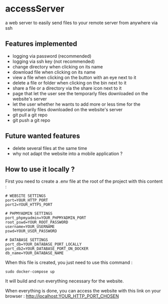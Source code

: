 # accessServer

a web server to easily send files to your remote server from anywhere via ssh

## Features implemented
- logging via password (recommended)
- logging via ssh key (not recommended)
- change directory when clicking on its name
- download file when clicking on its name
- view a file when clicking on the button with an eye next to it
- delete a file or folder when clicking on the bin next to it
- share a file or a directory via the share icon next to it
- page that let the user see the temporarly files downloaded on the website's server
- let the user whether he wants to add more or less time for the temporarily files downloaded on the website's server
- git pull a git repo
- git push a git repo

## Future wanted features
- delete several files at the same time
- why not adapt the website into a mobile application ?

## How to use it locally ?
First you need to create a .env file at the root of the project with this content :
```
# WEBSITE SETTINGS
port=YOUR_HTTP_PORT
port2=YOUR_HTTPS_PORT

# PHPMYADMIN SETTINGS
port_phpmyadmin=YOUR_PHPMYADMIN_PORT
root_pswd=YOUR_ROOT_PASSWORD
username=YOUR_USERNAME
pswd=YOUR_USER_PASSWORD

# DATABASE SETTINGS
port_db=YOUR_DATABASE_PORT_LOCALLY
port_db2=YOUR_DATABASE_PORT_ON_DOCKER
db_name=YOUR_DATABASE_NAME
```

When this file is created, you just need to use this command :
```
sudo docker-compose up
```

It will build and run everything necessary for the website.

When everything is done, you can access the website with this link on your browser :
[http://localhost:YOUR_HTTP_PORT_CHOSEN](http://localhost:YOUR_PORT_CHOSEN)